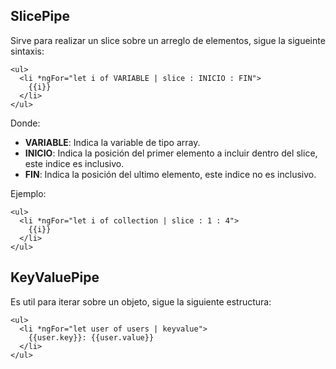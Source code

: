 ## SlicePipe

Sirve para realizar un slice sobre un arreglo de elementos, sigue la sigueinte sintaxis:

```
<ul> 
  <li *ngFor="let i of VARIABLE | slice : INICIO : FIN">
    {{i}}
  </li>
</ul>
```

Donde:

- **VARIABLE**: Indica la variable de tipo array.
- **INICIO**: Indica la posición del primer elemento a incluir dentro del slice, este indice es inclusivo.
- **FIN**: Indica la posición del ultimo elemento, este indice no es inclusivo.

Ejemplo:

```
<ul> 
  <li *ngFor="let i of collection | slice : 1 : 4">
    {{i}}
  </li>
</ul>
```
## KeyValuePipe

Es util para iterar sobre un objeto, sigue la siguiente estructura:

```
<ul> 
  <li *ngFor="let user of users | keyvalue">
    {{user.key}}: {{user.value}}
  </li>
</ul>
```
